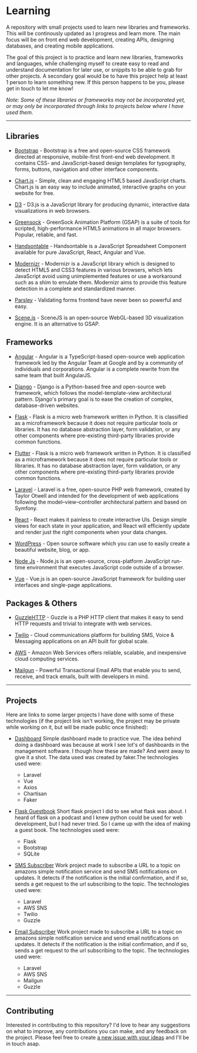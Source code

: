 # Learning

A repository with small projects used to learn new libraries and frameworks. This will be continously updated as I progress and learn more. The main focus will be on front end web development, creating APIs, designing databases, and creating mobile applications.

The goal of this project is to practice and learn new libraries, frameworks and languages, while challenging myself to create easy to read and understand documentation for later use, or snippits to be able to grab for other projects. A secondary goal would be to have this project help at least 1 person to learn something new. If this person happens to be you, please get in touch to let me know!

*Note:
Some of these libraries or frameworks may not be incorporated yet, or may only be incorporated through links to projects below where I have used them.*

---

## Libraries

* [Bootstrap](https://getbootstrap.com/) - Bootstrap is a free and open-source CSS framework directed at responsive, mobile-first front-end web development. It contains CSS- and JavaScript-based design templates for typography, forms, buttons, navigation and other interface components. 

* [Chart.js](https://www.chartjs.org/) - Simple, clean and engaging HTML5 based JavaScript charts. Chart.js is an easy way to include animated, interactive graphs on your website for free.

* [D3](https://d3js.org/) - D3.js is a JavaScript library for producing dynamic, interactive data visualizations in web browsers.

* [Greensock](https://greensock.com/) - GreenSock Animation Platform (GSAP) is a suite of tools for scripted, high-performance HTML5 animations in all major browsers. Popular, reliable, and fast.

* [Handsontable](https://handsontable.com/) - Handsontable is a JavaScript Spreadsheet Component available for pure JavaScript, React, Angular and Vue. 


* [Modernizr](https://modernizr.com/) - Modernizr is a JavaScript library which is designed to detect HTML5 and CSS3 features in various browsers, which lets JavaScript avoid using unimplemented features or use a workaround such as a shim to emulate them. Modernizr aims to provide this feature detection in a complete and standardized manner.

* [Parsley](https://parsleyjs.org/) - Validating forms frontend have never been so powerful and easy.

* [Scene.js](http://daybrush.com/scenejs/) - SceneJS is an open-source WebGL-based 3D visualization engine. It is an alternative to GSAP.

## Frameworks

* [Angular](https://angular.io/) - Angular is a TypeScript-based open-source web application framework led by the Angular Team at Google and by a community of individuals and corporations. Angular is a complete rewrite from the same team that built AngularJS.

* [Django](https://www.djangoproject.com/) - Django is a Python-based free and open-source web framework, which follows the model-template-view architectural pattern. Django's primary goal is to ease the creation of complex, database-driven websites.

* [Flask](https://palletsprojects.com/p/flask/) - Flask is a micro web framework written in Python. It is classified as a microframework because it does not require particular tools or libraries. It has no database abstraction layer, form validation, or any other components where pre-existing third-party libraries provide common functions. 

* [Flutter](https://flutter.dev/) - Flask is a micro web framework written in Python. It is classified as a microframework because it does not require particular tools or libraries. It has no database abstraction layer, form validation, or any other components where pre-existing third-party libraries provide common functions. 

* [Laravel](https://laravel.com/) - Laravel is a free, open-source PHP web framework, created by Taylor Otwell and intended for the development of web applications following the model–view–controller architectural pattern and based on Symfony.

* [React](https://reactjs.org/) - React makes it painless to create interactive UIs. Design simple views for each state in your application, and React will efficiently update and render just the right components when your data changes.

* [WordPress](https://wordpress.org/) - Open source software which you can use to easily create a beautiful website, blog, or app.

* [Node Js](https://nodejs.org) - Node.js is an open-source, cross-platform JavaScript run-time environment that executes JavaScript code outside of a browser.

* [Vue](https://vuejs.org/) - Vue.js is an open-source JavaScript framework for building user interfaces and single-page applications.

## Packages & Others

* [GuzzleHTTP](https://github.com/guzzle/guzzle) - Guzzle is a PHP HTTP client that makes it easy to send HTTP requests and trivial to integrate with web services. 

* [Twilio](https://twilio.com/) - Cloud communications platform for building SMS, Voice & Messaging applications on an API built for global scale. 

* [AWS](https://www.aws.amazon.com/) - Amazon Web Services offers reliable, scalable, and inexpensive cloud computing services.

* [Mailgun](https://www.mailgun.com/) - Powerful Transactional Email APIs that enable you to send, receive, and track emails, built with developers in mind.

---

## Projects

Here are links to some larger projects I have done with some of these technologies (if the project link isn't working, the project may be private while working on it, but will be made public once finished):

* [Dashboard](https://github.com/CMHayden/Laravel-Dashboard)
Simple dashboard made to practice vue. The idea behind doing a dashboard was because at work I see lot's of dashboards in the management software. I though how these are made? And went away to give it a shot. The data used was created by faker.The technologies used were:
    * Laravel
    * Vue
    * Axios
    * Chartisan
    * Faker

* [Flask Guestbook](https://github.com/CMHayden/flask-guestbook)
Short flask project I did to see what flask was about. I heard of flask on a podcast and I knew python could be used for web development, but I had never tried. So I came up with the idea of making a guest book. The technologies used were:
    * Flask
    * Bootstrap
    * SQLite

* [SMS Subscriber](https://github.com/CMHayden/management.products.api.subscriber.sms)
Work project made to subscribe a URL to a topic on amazons simple notification service and send SMS notifications on updates. It detects if the notification is the initial confirmation, and if so, sends a get request to the url subscribing to the topic. The technologies used were:
    * Laravel
    * AWS SNS
    * Twilio
    * Guzzle

* [Email Subscriber](https://github.com/CMHayden/management.products.api.subscriber.email)
Work project made to subscribe a URL to a topic on amazons simple notification service and send email notifications on updates. It detects if the notification is the initial confirmation, and if so, sends a get request to the url subscribing to the topic. The technologies used were:
    * Laravel
    * AWS SNS
    * Mailgun
    * Guzzle

---

## Contributing

Interested in contributing to this repository? I'd love to hear any suggestions on what to improve, any contributions you can make, and any feedback on the project. Please feel free to create [a new issue with your ideas](https://github.com/CMHayden/learning/issues/new) and I'll be in touch asap.
